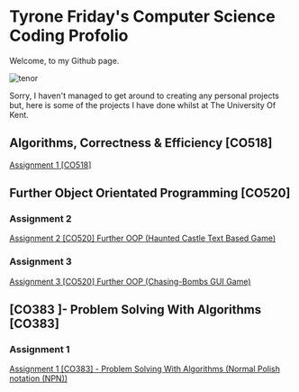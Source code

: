 # Tyrone Friday's Computer Science Coding Profolio

Welcome, to my Github page.

![tenor](https://user-images.githubusercontent.com/74104140/98485844-3857d200-2211-11eb-8e6c-5bd41cc3f02b.gif)

Sorry, I haven't managed to get around to creating any personal projects but, here is some of the projects I have done whilst at The University  Of Kent.


## Algorithms, Correctness & Efficiency [CO518]

[Assignment 1 [CO518]](https://github.com/TyroneKF/A1-Algorithms-Correctness-Efficiency-CO518-)

##   Further Object Orientated Programming [CO520] 
###  Assignment 2
[Assignment 2 [CO520] Further OOP (Haunted Castle  Text Based Game)](https://github.com/TyroneKF/A2-Further-OOP-CO320-)

### Assignment 3 
[Assignment 3 [CO520] Further OOP (Chasing-Bombs GUI Game)](https://github.com/TyroneKF/A3-Further-Object-Orientated-Programming-CO520-)

##  [CO383 ]- Problem Solving With Algorithms [CO383]
###  Assignment 1 
[Assignment 1 [CO383] - Problem Solving With Algorithms  (Normal Polish notation (NPN))](https://github.com/TyroneKF/A3-Problem-Solving-With-Algorithms-CO383-)               
